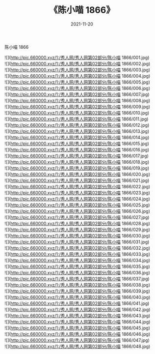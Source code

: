 ﻿---
layout: post
title:  《陈小喵 1866》
date:   2021-11-20
img: http://pic.660000.xyz/1:/秀人网/秀人网第02部分/陈小喵 1866/000.jpg
categories: [美女, 清纯, 唯美]
---

陈小喵 1866

  ![](http://pic.660000.xyz/1:/秀人网/秀人网第02部分/陈小喵 1866/001.jpg) <br> ![](http://pic.660000.xyz/1:/秀人网/秀人网第02部分/陈小喵 1866/002.jpg) <br> ![](http://pic.660000.xyz/1:/秀人网/秀人网第02部分/陈小喵 1866/003.jpg) <br> ![](http://pic.660000.xyz/1:/秀人网/秀人网第02部分/陈小喵 1866/004.jpg) <br> ![](http://pic.660000.xyz/1:/秀人网/秀人网第02部分/陈小喵 1866/005.jpg) <br> ![](http://pic.660000.xyz/1:/秀人网/秀人网第02部分/陈小喵 1866/006.jpg) <br> ![](http://pic.660000.xyz/1:/秀人网/秀人网第02部分/陈小喵 1866/007.jpg) <br> ![](http://pic.660000.xyz/1:/秀人网/秀人网第02部分/陈小喵 1866/008.jpg) <br> ![](http://pic.660000.xyz/1:/秀人网/秀人网第02部分/陈小喵 1866/009.jpg) <br> ![](http://pic.660000.xyz/1:/秀人网/秀人网第02部分/陈小喵 1866/010.jpg) <br> ![](http://pic.660000.xyz/1:/秀人网/秀人网第02部分/陈小喵 1866/011.jpg) <br> ![](http://pic.660000.xyz/1:/秀人网/秀人网第02部分/陈小喵 1866/012.jpg) <br> ![](http://pic.660000.xyz/1:/秀人网/秀人网第02部分/陈小喵 1866/013.jpg) <br> ![](http://pic.660000.xyz/1:/秀人网/秀人网第02部分/陈小喵 1866/014.jpg) <br> ![](http://pic.660000.xyz/1:/秀人网/秀人网第02部分/陈小喵 1866/015.jpg) <br> ![](http://pic.660000.xyz/1:/秀人网/秀人网第02部分/陈小喵 1866/016.jpg) <br> ![](http://pic.660000.xyz/1:/秀人网/秀人网第02部分/陈小喵 1866/017.jpg) <br> ![](http://pic.660000.xyz/1:/秀人网/秀人网第02部分/陈小喵 1866/018.jpg) <br> ![](http://pic.660000.xyz/1:/秀人网/秀人网第02部分/陈小喵 1866/019.jpg) <br> ![](http://pic.660000.xyz/1:/秀人网/秀人网第02部分/陈小喵 1866/020.jpg) <br> ![](http://pic.660000.xyz/1:/秀人网/秀人网第02部分/陈小喵 1866/021.jpg) <br> ![](http://pic.660000.xyz/1:/秀人网/秀人网第02部分/陈小喵 1866/022.jpg) <br> ![](http://pic.660000.xyz/1:/秀人网/秀人网第02部分/陈小喵 1866/023.jpg) <br> ![](http://pic.660000.xyz/1:/秀人网/秀人网第02部分/陈小喵 1866/024.jpg) <br> ![](http://pic.660000.xyz/1:/秀人网/秀人网第02部分/陈小喵 1866/025.jpg) <br> ![](http://pic.660000.xyz/1:/秀人网/秀人网第02部分/陈小喵 1866/026.jpg) <br> ![](http://pic.660000.xyz/1:/秀人网/秀人网第02部分/陈小喵 1866/027.jpg) <br> ![](http://pic.660000.xyz/1:/秀人网/秀人网第02部分/陈小喵 1866/028.jpg) <br> ![](http://pic.660000.xyz/1:/秀人网/秀人网第02部分/陈小喵 1866/029.jpg) <br> ![](http://pic.660000.xyz/1:/秀人网/秀人网第02部分/陈小喵 1866/030.jpg) <br> ![](http://pic.660000.xyz/1:/秀人网/秀人网第02部分/陈小喵 1866/031.jpg) <br> ![](http://pic.660000.xyz/1:/秀人网/秀人网第02部分/陈小喵 1866/032.jpg) <br> ![](http://pic.660000.xyz/1:/秀人网/秀人网第02部分/陈小喵 1866/033.jpg) <br> ![](http://pic.660000.xyz/1:/秀人网/秀人网第02部分/陈小喵 1866/034.jpg) <br> ![](http://pic.660000.xyz/1:/秀人网/秀人网第02部分/陈小喵 1866/035.jpg) <br> ![](http://pic.660000.xyz/1:/秀人网/秀人网第02部分/陈小喵 1866/036.jpg) <br> ![](http://pic.660000.xyz/1:/秀人网/秀人网第02部分/陈小喵 1866/037.jpg) <br> ![](http://pic.660000.xyz/1:/秀人网/秀人网第02部分/陈小喵 1866/038.jpg) <br> ![](http://pic.660000.xyz/1:/秀人网/秀人网第02部分/陈小喵 1866/039.jpg) <br> ![](http://pic.660000.xyz/1:/秀人网/秀人网第02部分/陈小喵 1866/040.jpg) <br> ![](http://pic.660000.xyz/1:/秀人网/秀人网第02部分/陈小喵 1866/041.jpg) <br> ![](http://pic.660000.xyz/1:/秀人网/秀人网第02部分/陈小喵 1866/042.jpg) <br> ![](http://pic.660000.xyz/1:/秀人网/秀人网第02部分/陈小喵 1866/043.jpg) <br> ![](http://pic.660000.xyz/1:/秀人网/秀人网第02部分/陈小喵 1866/044.jpg) <br> ![](http://pic.660000.xyz/1:/秀人网/秀人网第02部分/陈小喵 1866/045.jpg) <br> ![](http://pic.660000.xyz/1:/秀人网/秀人网第02部分/陈小喵 1866/046.jpg) <br> ![](http://pic.660000.xyz/1:/秀人网/秀人网第02部分/陈小喵 1866/047.jpg) <br> ![](http://pic.660000.xyz/1:/秀人网/秀人网第02部分/陈小喵 1866/048.jpg) <br>